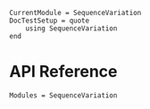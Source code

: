 ```@meta
CurrentModule = SequenceVariation
DocTestSetup = quote
    using SequenceVariation
end
```

# API Reference

```@autodocs
Modules = SequenceVariation
```
